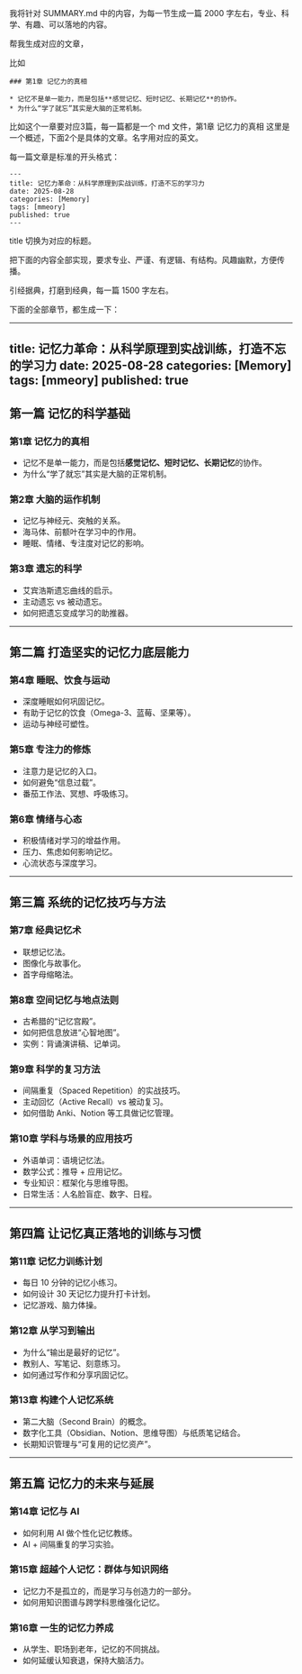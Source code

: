 我将针对 SUMMARY.md 中的内容，为每一节生成一篇 2000 字左右，专业、科学、有趣、可以落地的内容。

帮我生成对应的文章，

比如

```
### 第1章 记忆力的真相

* 记忆不是单一能力，而是包括**感觉记忆、短时记忆、长期记忆**的协作。
* 为什么“学了就忘”其实是大脑的正常机制。
```

比如这个一章要对应3篇，每一篇都是一个 md 文件，第1章 记忆力的真相 这里是一个概述，下面2个是具体的文章。名字用对应的英文。

每一篇文章是标准的开头格式：

```
---
title: 记忆力革命：从科学原理到实战训练，打造不忘的学习力
date: 2025-08-28
categories: [Memory]
tags: [mmeory]
published: true
---
```

title 切换为对应的标题。

把下面的内容全部实现，要求专业、严谨、有逻辑、有结构。风趣幽默，方便传播。

引经据典，打磨到经典，每一篇 1500 字左右。

下面的全部章节，都生成一下：

---
title: 记忆力革命：从科学原理到实战训练，打造不忘的学习力
date: 2025-08-28
categories: [Memory]
tags: [mmeory]
published: true
---


## 第一篇 记忆的科学基础

### 第1章 记忆力的真相

* 记忆不是单一能力，而是包括**感觉记忆、短时记忆、长期记忆**的协作。
* 为什么“学了就忘”其实是大脑的正常机制。

### 第2章 大脑的运作机制

* 记忆与神经元、突触的关系。
* 海马体、前额叶在学习中的作用。
* 睡眠、情绪、专注度对记忆的影响。

### 第3章 遗忘的科学

* 艾宾浩斯遗忘曲线的启示。
* 主动遗忘 vs 被动遗忘。
* 如何把遗忘变成学习的助推器。

---

## 第二篇 打造坚实的记忆力底层能力

### 第4章 睡眠、饮食与运动

* 深度睡眠如何巩固记忆。
* 有助于记忆的饮食（Omega-3、蓝莓、坚果等）。
* 运动与神经可塑性。

### 第5章 专注力的修炼

* 注意力是记忆的入口。
* 如何避免“信息过载”。
* 番茄工作法、冥想、呼吸练习。

### 第6章 情绪与心态

* 积极情绪对学习的增益作用。
* 压力、焦虑如何影响记忆。
* 心流状态与深度学习。

---

## 第三篇 系统的记忆技巧与方法

### 第7章 经典记忆术

* 联想记忆法。
* 图像化与故事化。
* 首字母缩略法。

### 第8章 空间记忆与地点法则

* 古希腊的“记忆宫殿”。
* 如何把信息放进“心智地图”。
* 实例：背诵演讲稿、记单词。

### 第9章 科学的复习方法

* 间隔重复（Spaced Repetition）的实战技巧。
* 主动回忆（Active Recall）vs 被动复习。
* 如何借助 Anki、Notion 等工具做记忆管理。

### 第10章 学科与场景的应用技巧

* 外语单词：语境记忆法。
* 数学公式：推导 + 应用记忆。
* 专业知识：框架化与思维导图。
* 日常生活：人名脸盲症、数字、日程。

---

## 第四篇 让记忆真正落地的训练与习惯

### 第11章 记忆力训练计划

* 每日 10 分钟的记忆小练习。
* 如何设计 30 天记忆力提升打卡计划。
* 记忆游戏、脑力体操。

### 第12章 从学习到输出

* 为什么“输出是最好的记忆”。
* 教别人、写笔记、刻意练习。
* 如何通过写作和分享巩固记忆。

### 第13章 构建个人记忆系统

* 第二大脑（Second Brain）的概念。
* 数字化工具（Obsidian、Notion、思维导图）与纸质笔记结合。
* 长期知识管理与“可复用的记忆资产”。

---

## 第五篇 记忆力的未来与延展

### 第14章 记忆与 AI

* 如何利用 AI 做个性化记忆教练。
* AI + 间隔重复的学习实验。

### 第15章 超越个人记忆：群体与知识网络

* 记忆力不是孤立的，而是学习与创造力的一部分。
* 如何用知识图谱与跨学科思维强化记忆。

### 第16章 一生的记忆力养成

* 从学生、职场到老年，记忆的不同挑战。
* 如何延缓认知衰退，保持大脑活力。